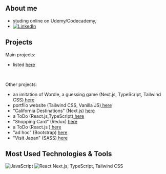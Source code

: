 ## About me
- studing online on Udemy/Codecademy, 
- [![LinkedIn][linkedin-shield]][linkedin-url]



## Projects
Main projects: 
- listed <a href="https://spatulatom.github.io/projects-online/#secondPage"   target="_blank"> here </a>
<br/>

Other projects:
-  an imitation of Wordle, a  guessing game (Next.js, TypeScript, Tailwind CSS)<a href="https://github.com/spatulatom/nextjs-wordle-new-york-times-game#readme" target="_blank"> here </a>
-  portflio website (Tailwind CSS, Vanilla JS)<a href="https://github.com/spatulatom/projects-online#readme"> here </a> 
- "California Destinations" (Next.js) <a href="https://github.com/spatulatom/react-next-california-destinations#readme"> here </a>
- a ToDo (React.js,TypeScript)<a href="https://github.com/spatulatom/todo-reactjs-typescript/tree/master#readme-top"> here </a>
- "Shopping Card" (Redux) <a href ="https://github.com/spatulatom/shopping-card-reactjs#readme"> here </a>
- a ToDo (React.js )<a href="https://github.com/spatulatom/todo-reactjs#readme"> here </a>
- "ad hoc" (Bootstrap) <a href="https://github.com/spatulatom/bootstrap-demo-website#readme-top"> here</a>
- "Visit Japan"  (SASS)<a href="https://github.com/spatulatom/sass-project#readme-top"> here</a>

   


## Most Used Technologies & Tools
![JavaScript](https://img.shields.io/badge/-JavaScript-black?style=flat-square&logo=javascript)
![React](https://img.shields.io/badge/-React-black?style=flat-square&logo=react)
Next.js, TypeScript, Tailwind CSS


<!-- MARKDOWN LINKS & IMAGES -->

[linkedin-shield]: https://img.shields.io/badge/-LinkedIn-black.svg?style=for-the-badge&logo=linkedin&colorB=555
[linkedin-url]: https://www.linkedin.com/in/tomasz-s-069249244/
